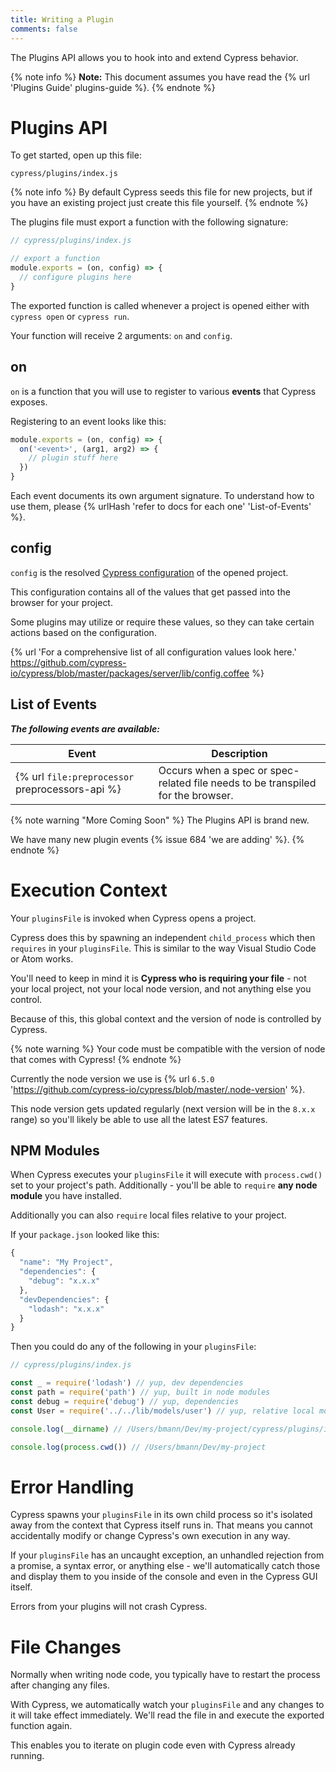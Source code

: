 ```yaml
---
title: Writing a Plugin
comments: false
---
```


The Plugins API allows you to hook into and extend Cypress behavior.

{% note info %}
**Note:** This document assumes you have read the {% url 'Plugins Guide' plugins-guide %}.
{% endnote %}

# Plugins API

To get started, open up this file:

```text
cypress/plugins/index.js
```

{% note info %}
By default Cypress seeds this file for new projects, but if you have an existing project just create this file yourself.
{% endnote %}

The plugins file must export a function with the following signature:

```javascript
// cypress/plugins/index.js

// export a function
module.exports = (on, config) => {
  // configure plugins here
}
```

The exported function is called whenever a project is opened either with `cypress open` or `cypress run`.

Your function will receive 2 arguments: `on` and `config`.

## on

`on` is a function that you will use to register to various **events** that Cypress exposes.

Registering to an event looks like this:

```javascript
module.exports = (on, config) => {
  on('<event>', (arg1, arg2) => {
    // plugin stuff here
  })
}
```

Each event documents its own argument signature. To understand how to use them, please {% urlHash 'refer to docs for each one' 'List-of-Events' %}.

## config

`config` is the resolved [Cypress configuration](https://on.cypress.io/guides/configuration) of the opened project.

This configuration contains all of the values that get passed into the browser for your project.

Some plugins may utilize or require these values, so they can take certain actions based on the configuration.

{% url 'For a comprehensive list of all configuration values look here.' https://github.com/cypress-io/cypress/blob/master/packages/server/lib/config.coffee %}

## List of Events

***The following events are available:***

Event | Description
--- | ---
{% url `file:preprocessor` preprocessors-api %} | Occurs when a spec or spec-related file needs to be transpiled for the browser.

{% note warning "More Coming Soon" %}
The Plugins API is brand new.

We have many new plugin events {% issue 684 'we are adding' %}.
{% endnote %}

# Execution Context

Your `pluginsFile` is invoked when Cypress opens a project.

Cypress does this by spawning an independent `child_process` which then `requires` in your `pluginsFile`. This is similar to the way Visual Studio Code or Atom works.

You'll need to keep in mind it is **Cypress who is requiring your file** - not your local project, not your local node version, and not anything else you control.

Because of this, this global context and the version of node is controlled by Cypress.

{% note warning %}
Your code must be compatible with the version of node that comes with Cypress!
{% endnote %}

Currently the node version we use is {% url `6.5.0` 'https://github.com/cypress-io/cypress/blob/master/.node-version' %}.

This node version gets updated regularly (next version will be in the `8.x.x` range) so you'll likely be able to use all the latest ES7 features.

## NPM Modules

When Cypress executes your `pluginsFile` it will execute with `process.cwd()` set to your project's path. Additionally - you'll be able to `require` **any node module** you have installed.

Additionally you can also `require` local files relative to your project.

If your `package.json` looked like this:

```js
{
  "name": "My Project",
  "dependencies": {
    "debug": "x.x.x"
  },
  "devDependencies": {
    "lodash": "x.x.x"
  }
}
```

Then you could do any of the following in your `pluginsFile`:

```js
// cypress/plugins/index.js

const _ = require('lodash') // yup, dev dependencies
const path = require('path') // yup, built in node modules
const debug = require('debug') // yup, dependencies
const User = require('../../lib/models/user') // yup, relative local modules

console.log(__dirname) // /Users/bmann/Dev/my-project/cypress/plugins/index.js

console.log(process.cwd()) // /Users/bmann/Dev/my-project
```

# Error Handling

Cypress spawns your `pluginsFile` in its own child process so it's isolated away from the context that Cypress itself runs in. That means you cannot accidentally modify or change Cypress's own execution in any way.

If your `pluginsFile` has an uncaught exception, an unhandled rejection from a promise, a syntax error, or anything else - we'll automatically catch those and display them to you inside of the console and even in the Cypress GUI itself.

Errors from your plugins will not crash Cypress.

# File Changes

Normally when writing node code, you typically have to restart the process after changing any files.

With Cypress, we automatically watch your `pluginsFile` and any changes to it will take effect immediately. We'll read the file in and execute the exported function again.

This enables you to iterate on plugin code even with Cypress already running.
